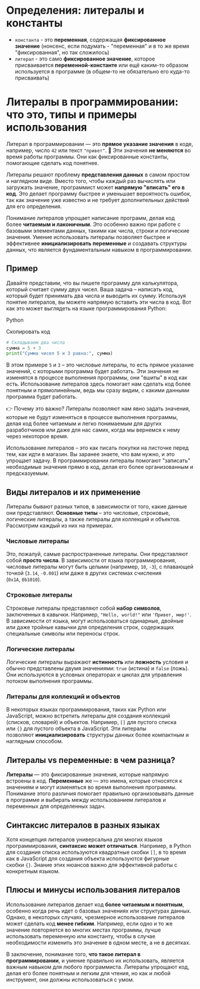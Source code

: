 # Определения: литералы и константы
- `константа` - это **переменная**, содержащая **фиксированное значение** (нонсенс, если подумать - "переменная" и в то же время "фиксированная", но так сложилось)
- `литерал` - это само **фиксированное значение**, которое присваивается **переменной-константе** или ещё каким-то образом используется в программе (в общем-то не обязательно его куда-то присваивать)

# Литералы в программировании: что это, типы и примеры использования

Литерал в программировании — это **прямое указание значения** в коде, например, число `42` или текст `"привет"`. 📝 Эти значения **не меняются** во время работы программы. Они как фиксированные константы, помогающие сделать код понятнее.

Литералы решают проблему **представления данных** в самом простом и наглядном виде. Вместо того, чтобы каждый раз вычислять или загружать значение, программист может **напрямую "вписать" его в код**. Это делает программу быстрее и уменьшает вероятность ошибок, так как значение уже известно и не требует дополнительных действий для его определения.

Понимание литералов упрощает написание программ, делая код более **читаемым и лаконичным**. Это особенно важно при работе с базовыми элементами данных, такими как числа, строки и логические значения. Умение использовать литералы позволяет быстрее и эффективнее **инициализировать переменные** и создавать структуры данных, что является фундаментальным навыком в программировании.

## Пример

Давайте представим, что вы пишете программу для калькулятора, который считает сумму двух чисел. Ваша задача – написать код, который будет принимать два числа и выводить их сумму. Используя понятие литералов, вы можете напрямую вставить эти числа в код. Вот как это может выглядеть на языке программирования Python:

Python

Скопировать код

```python
# Складываем два числа
сумма = 5 + 3
print("Сумма чисел 5 и 3 равна:", сумма)
```

В этом примере `5` и `3` – это числовые литералы, то есть прямое указание значений, с которыми программа будет работать. Эти значения не изменятся в процессе выполнения программы, они "вшиты" в код как есть. Использование литералов здесь помогает нам сделать код более понятным и прямолинейным, ведь мы сразу видим, с какими данными программа будет работать.

👉 Почему это важно? Литералы позволяют нам явно задать значения, которые не будут изменяться в процессе выполнения программы, делая код более читаемым и легко понимаемым для других разработчиков или даже для нас самих, когда мы вернемся к нему через некоторое время.

Использование литералов – это как писать покупки на листочке перед тем, как идти в магазин. Вы заранее знаете, что вам нужно, и это упрощает задачу. В программировании литералы помогают "записать" необходимые значения прямо в код, делая его более организованным и предсказуемым.

## Виды литералов и их применение

Литералы бывают разных типов, в зависимости от того, какие данные они представляют. **Основные типы** – это числовые, строковые, логические литералы, а также литералы для коллекций и объектов. Рассмотрим каждый из них на примерах.

### Числовые литералы

Это, пожалуй, самые распространенные литералы. Они представляют собой **просто числа**. В зависимости от языка программирования, числовые литералы могут быть целыми (например, `10`, `-3`), с плавающей точкой (`3.14`, `-0.001`) или даже в других системах счисления (`0x1A`, `0b1010`).

### Строковые литералы

Строковые литералы представляют собой **набор символов**, заключенных в кавычки. Например, `"Hello, world!"` или `'Привет, мир!'`. В зависимости от языка, могут использоваться одинарные, двойные или даже тройные кавычки для определения строк, содержащих специальные символы или переносы строк.

### Логические литералы

Логические литералы выражают **истинность** или **ложность** условия и обычно представлены двумя значениями: `true` (истина) и `false` (ложь). Они используются в условных операторах и циклах для управления потоком выполнения программы.

### Литералы для коллекций и объектов

В некоторых языках программирования, таких как Python или JavaScript, можно встретить литералы для создания коллекций (списков, словарей) и объектов. Например, `[]` для пустого списка или `{}` для пустого объекта в JavaScript. Эти литералы позволяют **инициализировать** структуры данных более компактным и наглядным способом.

## Литералы vs переменные: в чем разница?

**Литералы** — это фиксированные значения, которые напрямую встроены в код. **Переменные** же — это имена, которые относятся к значениям и могут изменяться во время выполнения программы. Понимание этого различия помогает правильно организовывать данные в программе и выбирать между использованием литералов и переменных для определенных задач.

## Синтаксис литералов в разных языках

Хотя концепция литералов универсальна для многих языков программирования, **синтаксис может отличаться**. Например, в Python для создания списка используются квадратные скобки `[]`, в то время как в JavaScript для создания объекта используются фигурные скобки `{}`. Знание этих нюансов важно для эффективной работы с конкретным языком.

## Плюсы и минусы использования литералов

Использование литералов делает код **более читаемым и понятным**, особенно когда речь идет о базовых значениях или структурах данных. Однако, в некоторых случаях, чрезмерное использование литералов может сделать код **менее гибким**. Например, если одно и то же значение повторяется во многих местах программы, лучше использовать переменную или константу, чтобы в случае необходимости изменить это значение в одном месте, а не в десятках.

В заключение, понимание того, **что такое литерал в программировании**, и умение правильно их использовать, является важным навыком для любого программиста. Литералы упрощают код, делая его более понятным и легким для чтения, но как и любой инструмент, они должны использоваться с умом.